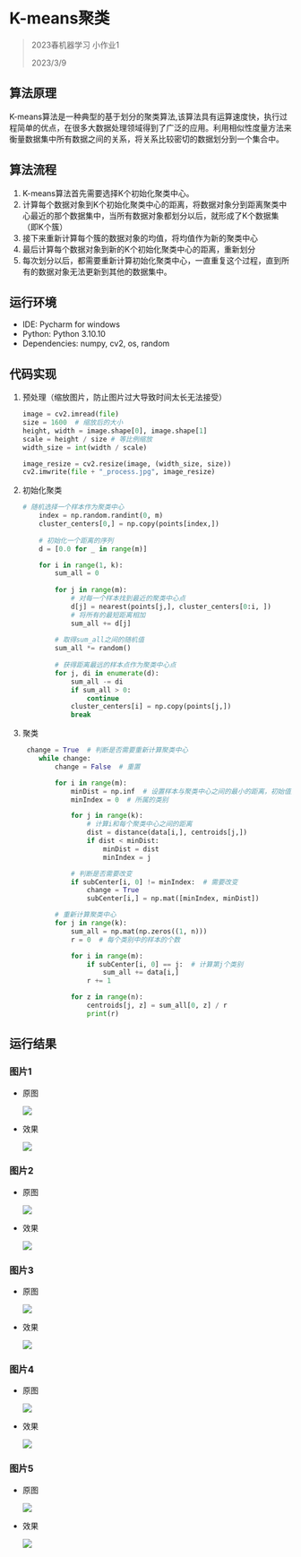 # K-means聚类

> 2023春机器学习 小作业1
>
> 2023/3/9

## 算法原理

K-means算法是一种典型的基于划分的聚类算法,该算法具有运算速度快，执行过程简单的优点，在很多大数据处理领域得到了广泛的应用。利用相似性度量方法来衡量数据集中所有数据之间的关系，将关系比较密切的数据划分到一个集合中。



## 算法流程

1. K-means算法首先需要选择K个初始化聚类中心。
2. 计算每个数据对象到K个初始化聚类中心的距离，将数据对象分到距离聚类中心最近的那个数据集中，当所有数据对象都划分以后，就形成了K个数据集（即K个簇）
3. 接下来重新计算每个簇的数据对象的均值，将均值作为新的聚类中心
4. 最后计算每个数据对象到新的K个初始化聚类中心的距离，重新划分
5. 每次划分以后，都需要重新计算初始化聚类中心，一直重复这个过程，直到所有的数据对象无法更新到其他的数据集中。



## 运行环境

- IDE: Pycharm for windows
- Python: Python 3.10.10
- Dependencies: numpy, cv2, os, random

 

## 代码实现

1. 预处理（缩放图片，防止图片过大导致时间太长无法接受）

   ```python
   image = cv2.imread(file)
   size = 1600  # 缩放后的大小
   height, width = image.shape[0], image.shape[1]
   scale = height / size # 等比例缩放
   width_size = int(width / scale)
   
   image_resize = cv2.resize(image, (width_size, size))
   cv2.imwrite(file + "_process.jpg", image_resize)
   ```

2. 初始化聚类

   ```python
   # 随机选择一个样本作为聚类中心
       index = np.random.randint(0, m)
       cluster_centers[0,] = np.copy(points[index,])
       
       # 初始化一个距离的序列
       d = [0.0 for _ in range(m)]
   
       for i in range(1, k):
           sum_all = 0
       
           for j in range(m):
               # 对每一个样本找到最近的聚类中心点
               d[j] = nearest(points[j,], cluster_centers[0:i, ])
               # 将所有的最短距离相加
               sum_all += d[j]
       
           # 取得sum_all之间的随机值
           sum_all *= random()
       
           # 获得距离最远的样本点作为聚类中心点
           for j, di in enumerate(d):
               sum_all -= di
               if sum_all > 0:
                   continue
               cluster_centers[i] = np.copy(points[j,])
               break
   ```

3. 聚类

   ```python
    change = True  # 判断是否需要重新计算聚类中心
       while change:
           change = False  # 重置
   
           for i in range(m):
               minDist = np.inf  # 设置样本与聚类中心之间的最小的距离，初始值为争取穷
               minIndex = 0  # 所属的类别
   
               for j in range(k):
                   # 计算i和每个聚类中心之间的距离
                   dist = distance(data[i,], centroids[j,])
                   if dist < minDist:
                       minDist = dist
                       minIndex = j
   
               # 判断是否需要改变
               if subCenter[i, 0] != minIndex:  # 需要改变
                   change = True
                   subCenter[i,] = np.mat([minIndex, minDist])
   
           # 重新计算聚类中心
           for j in range(k):
               sum_all = np.mat(np.zeros((1, n)))
               r = 0  # 每个类别中的样本的个数
   
               for i in range(m):
                   if subCenter[i, 0] == j:  # 计算第j个类别
                       sum_all += data[i,]
                   r += 1
   
               for z in range(n):
                   centroids[j, z] = sum_all[0, z] / r
                   print(r)
   ```



## 运行结果

### 图片1

- 原图

  ![](1.jpg)

- 效果

  ![](pic1-k-3.jpg)

### 图片2

- 原图

  ![](2.jpg)

- 效果

  ![](pic2-k-3.jpg)

### 图片3

- 原图

  ![](3.jpg)

- 效果

  ![](pic3-k-3.jpg)

### 图片4

- 原图

  ![](4.jpg)

- 效果

  ![](pic4-k-5.jpg)

### 图片5

- 原图

  ![](5.jpg)

- 效果

  ![](pic5-k-3.jpg)